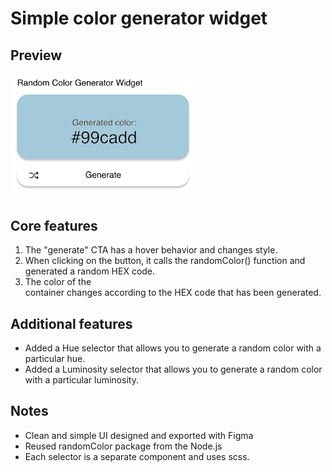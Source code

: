# Simple color generator widget

## Preview

<img src="preview.png" width="300">

## Core features

1. The "generate" CTA has a hover behavior and changes style.
2. When clicking on the button, it calls the randomColor() function and generated a random HEX code.
3. The color of the <div> container changes according to the HEX code that has been generated.

## Additional features

- Added a Hue selector that allows you to generate a random color with a particular hue.
- Added a Luminosity selector that allows you to generate a random color with a particular luminosity.

## Notes

- Clean and simple UI designed and exported with Figma
- Reused randomColor package from the Node.js
- Each selector is a separate component and uses scss.
